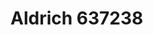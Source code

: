 <a name="material" />

# Aldrich 637238
<script type="application/ld+json">
  {
    "@context": "https://schema.org/",
    "@type": "ChemicalSubstance",
    "http://purl.org/dc/terms/conformsTo":
      {
        "@type": "CreativeWork",
        "@id": "https://bioschemas.org/profiles/ChemicalSubstance/0.4-RELEASE/"
      },
    "@id": "https://egonw.github.io/nanowiki/nanowiki367.html#material",
    "name": "Aldrich 637238",
    "sameAs: "http://127.0.0.1/mediawiki/index.php/Special:URIResolver/Aldrich_637238"
  }
</script>

